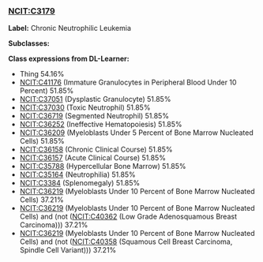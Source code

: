 
### [NCIT:C3179](http://purl.obolibrary.org/obo/NCIT_C3179)
**Label:** Chronic Neutrophilic Leukemia

**Subclasses:** 

**Class expressions from DL-Learner:**

- Thing 54.16%
- [NCIT:C41176](http://purl.obolibrary.org/obo/NCIT_C41176) (Immature Granulocytes in Peripheral Blood Under 10 Percent) 51.85%
- [NCIT:C37051](http://purl.obolibrary.org/obo/NCIT_C37051) (Dysplastic Granulocyte) 51.85%
- [NCIT:C37030](http://purl.obolibrary.org/obo/NCIT_C37030) (Toxic Neutrophil) 51.85%
- [NCIT:C36719](http://purl.obolibrary.org/obo/NCIT_C36719) (Segmented Neutrophil) 51.85%
- [NCIT:C36252](http://purl.obolibrary.org/obo/NCIT_C36252) (Ineffective Hematopoiesis) 51.85%
- [NCIT:C36209](http://purl.obolibrary.org/obo/NCIT_C36209) (Myeloblasts Under 5 Percent of Bone Marrow Nucleated Cells) 51.85%
- [NCIT:C36158](http://purl.obolibrary.org/obo/NCIT_C36158) (Chronic Clinical Course) 51.85%
- [NCIT:C36157](http://purl.obolibrary.org/obo/NCIT_C36157) (Acute Clinical Course) 51.85%
- [NCIT:C35788](http://purl.obolibrary.org/obo/NCIT_C35788) (Hypercellular Bone Marrow) 51.85%
- [NCIT:C35164](http://purl.obolibrary.org/obo/NCIT_C35164) (Neutrophilia) 51.85%
- [NCIT:C3384](http://purl.obolibrary.org/obo/NCIT_C3384) (Splenomegaly) 51.85%
- [NCIT:C36219](http://purl.obolibrary.org/obo/NCIT_C36219) (Myeloblasts Under 10 Percent of Bone Marrow Nucleated Cells) 37.21%
- [NCIT:C36219](http://purl.obolibrary.org/obo/NCIT_C36219) (Myeloblasts Under 10 Percent of Bone Marrow Nucleated Cells) and (not ([NCIT:C40362](http://purl.obolibrary.org/obo/NCIT_C40362) (Low Grade Adenosquamous Breast Carcinoma))) 37.21%
- [NCIT:C36219](http://purl.obolibrary.org/obo/NCIT_C36219) (Myeloblasts Under 10 Percent of Bone Marrow Nucleated Cells) and (not ([NCIT:C40358](http://purl.obolibrary.org/obo/NCIT_C40358) (Squamous Cell Breast Carcinoma, Spindle Cell Variant))) 37.21%


